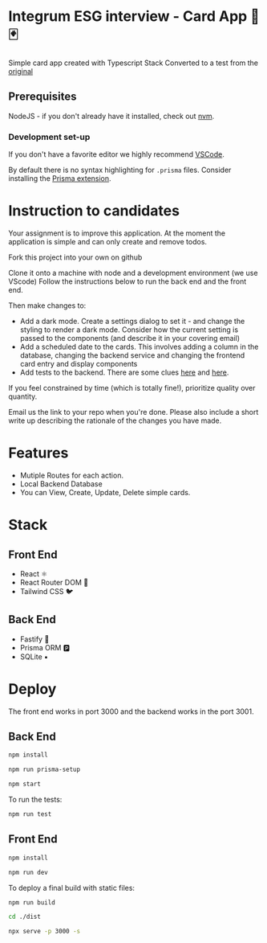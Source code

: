 #  Integrum ESG interview - Card App 🎴🃏

Simple card app created with Typescript Stack
Converted to a test from the [original](https://github.com/ThomiWidescreen/card-app-typescript) 

## Prerequisites

NodeJS - if you don't already have it installed, check out [nvm](https://github.com/nvm-sh/nvm).

### Development set-up
If you don't have a favorite editor we highly recommend [VSCode](https://code.visualstudio.com).

By default there is no syntax highlighting for `.prisma` files. Consider installing the [Prisma extension](https://marketplace.visualstudio.com/items?itemName=Prisma.prisma).

# Instruction to candidates

Your assignment is to improve this application. At the moment the application is simple and can only create and remove todos.

Fork this project into your own on github

Clone it onto a machine with node and a development environment (we use VScode)
Follow the instructions below to run the back end and the front end.

Then make changes to:
- Add a dark mode. Create a settings dialog to set it - and change the styling to render a dark mode. Consider how the current setting is passed to the components (and describe it in your covering email)
- Add a scheduled date to the cards. This involves adding a column in the database, changing the backend service and changing the frontend card entry and display components
- Add tests to the backend. There are some clues [here](https://www.fastify.io/docs/latest/Guides/Testing/) and [here](https://jestjs.io/docs/using-matchers).

If you feel constrained by time (which is totally fine!), prioritize quality over quantity.

Email us the link to your repo when you're done. Please also include a short write up describing the rationale of the changes you have made.

# Features

- Mutiple Routes for each action.
- Local Backend Database
- You can View, Create, Update, Delete simple cards.

# Stack

## Front End

- React ⚛
- React Router DOM 🔀
- Tailwind CSS 🐦

## Back End

- Fastify 🚀
- Prisma ORM 🅿
- SQLite ▪

# Deploy

The front end works in port 3000 and the backend works in the port 3001.

## Back End

```bash
npm install

npm run prisma-setup

npm start
```

To run the tests:

```bash
npm run test
```

## Front End

```bash
npm install

npm run dev
```

To deploy a final build with static files:

```bash
npm run build

cd ./dist

npx serve -p 3000 -s
```

